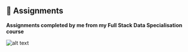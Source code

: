 ## :book: Assignments
<b>Assignments completed by me from my Full Stack Data Specialisation course</b>


<p align="center"> 

![alt text](https://www.azquotes.com/picture-quotes/quote-great-ability-develops-and-reveals-itself-increasingly-with-every-new-assignment-baltasar-gracian-11-47-44.jpg)

